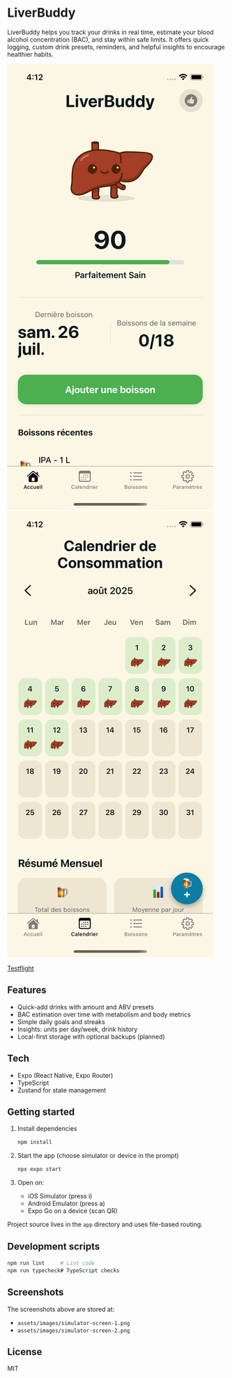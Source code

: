 # LiverBuddy

LiverBuddy helps you track your drinks in real time, estimate your blood alcohol concentration (BAC), and stay within safe limits. It offers quick logging, custom drink presets, reminders, and helpful insights to encourage healthier habits.

![Simulator Screen 1](assets/images/simulator-screen-1.png)
![Simulator Screen 2](assets/images/simulator-screen-2.png)

[Testflight](https://testflight.apple.com/join/QBg5ckvN)

## Features

- Quick-add drinks with amount and ABV presets
- BAC estimation over time with metabolism and body metrics
- Simple daily goals and streaks
- Insights: units per day/week, drink history
- Local-first storage with optional backups (planned)

## Tech

- Expo (React Native, Expo Router)
- TypeScript
- Zustand for state management

## Getting started

1. Install dependencies

   ```bash
   npm install
   ```

2. Start the app (choose simulator or device in the prompt)

   ```bash
   npx expo start
   ```

3. Open on:

   - iOS Simulator (press i)
   - Android Emulator (press a)
   - Expo Go on a device (scan QR)

Project source lives in the `app` directory and uses file-based routing.

## Development scripts

```bash
npm run lint     # Lint code
npm run typecheck# TypeScript checks
```

## Screenshots

The screenshots above are stored at:

- `assets/images/simulator-screen-1.png`
- `assets/images/simulator-screen-2.png`

## License

MIT
